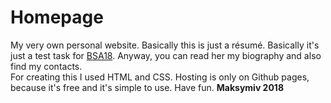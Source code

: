 # Homepage
My very own personal website. Basically this is just a résumé. Basically it's just a test task for [BSA18](https://academy.binary-studio.com/#!/academy-about). Anyway, you can read her my biography and also find my contacts.  
For creating this I used HTML and CSS. Hosting is only on Github pages, because it's free and it's simple to use.
Have fun.
**Maksymiv 2018**

